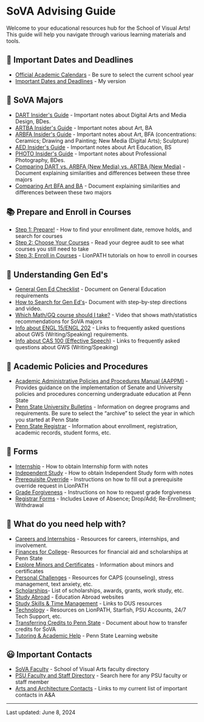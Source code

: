 # SoVA Advising Guide

Welcome to your educational resources hub for the School of Visual Arts! This guide will help you navigate through various learning materials and tools.

## 📅 Important Dates and Deadlines

- [Official Academic Calendars](https://www.registrar.psu.edu/academic-calendars/) - Be sure to select the current school year
- [Important Dates and Deadlines](https://pennstateoffice365-my.sharepoint.com/:w:/g/personal/ect113_psu_edu/EdCVJvE_sw9MpB_crNTzxKUBcCokanQQqJsa7Y0crTYN8A?e=aG7hxJ) - My version

## 🎨 SoVA Majors

- [DART Insider's Guide](https://pennstateoffice365-my.sharepoint.com/:w:/g/personal/ect113_psu_edu/ESu0s67abn5Po9NTmxi0h2EBd54vu5mj2TfiV7k4xjHoxQ?e=zaChjE) - Important notes about Digital Arts and Media Design, BDes.
- [ARTBA Insider's Guide](https://pennstateoffice365-my.sharepoint.com/:w:/g/personal/ect113_psu_edu/EYIXugmDhAlMriZWoWY0Q_cB0hGE-84HHLOZYlIYI4AjRg?e=Ks3Sjt) - Important notes about Art, BA
- [ARBFA Insider's Guide](https://pennstateoffice365-my.sharepoint.com/:w:/g/personal/ect113_psu_edu/EbKRRhNMRWtGl7FjbK_mF78BQdXrl_vbZiI-1O3ElOF1LA?e=62YCzB) - Important notes about Art, BFA (concentrations: Ceramics; Drawing and Painting; New Media (Digital Arts); Sculpture)
- [AED Insider's Guide](https://pennstateoffice365-my.sharepoint.com/:w:/g/personal/ect113_psu_edu/EdlYYKtfJHhFsU2oGDQjPd0BW1OctCZWTJzfMJWKVx_x5A?e=skICiA) - Important notes about Art Education, BS
- [PHOTO Insider's Guide](https://pennstateoffice365-my.sharepoint.com/:w:/g/personal/ect113_psu_edu/EVG1MPC-8mRBmv3ucT0lMqsBgAxAW33YAVZFaDFfaieCEA?e=QX3fsw) - Important notes about Professional Photography, BDes.
- [Comparing DART vs. ARBFA (New Media) vs. ARTBA (New Media)](https://pennstateoffice365-my.sharepoint.com/:w:/g/personal/ect113_psu_edu/ERxk7i5f_VxAh2bLFdbnydIBR_R-c_VlWY_9-TupokgIiQ?e=3px2xB) - Document explaining similarities and differences between these three majors
- [Comparing Art BFA and BA](https://pennstateoffice365-my.sharepoint.com/:w:/g/personal/ect113_psu_edu/EXsbHwL0s6pJgu7vUGsH0zkBEDwS6R6Nar11FsaOqBOM4g?e=bU0hTr) - Document explaining similarities and differences between these two majors

## 📚 Prepare and Enroll in Courses

- [Step 1: Prepare!](https://pennstateoffice365-my.sharepoint.com/:w:/g/personal/ect113_psu_edu/ES5s-5bUzt5NgpgXNNonb7UBybqc8JYIxXmxNALQ0A_38g?e=Q5SdU1) - How to find your enrollment date, remove holds, and search for courses
- [Step 2: Choose Your Courses](https://pennstateoffice365-my.sharepoint.com/:w:/g/personal/ect113_psu_edu/ESbh8xRzSJ1CtfEGwYO5H0ABoANA2EvVDb-nsw1JmI1-cw?e=cd8zum) - Read your degree audit to see what courses you still need to take
- [Step 3: Enroll in Courses](https://pennstateoffice365-my.sharepoint.com/:w:/g/personal/ect113_psu_edu/EbeRG7lC6_VLqBExEXJdRl8BuPwmNTtY52cYJo97mt2F0g?e=KVZE0S) - LionPATH tutorials on how to enroll in courses

## 📘 Understanding Gen Ed's

- [General Gen Ed Checklist](https://pennstateoffice365-my.sharepoint.com/:w:/g/personal/ect113_psu_edu/EcMvB67j6VhModdf34KeF1gBFePPwtqTGts-R5kTePh85Q?e=W5L4ok) - Document on General Education requirements
- [How to Search for Gen Ed's](https://pennstateoffice365-my.sharepoint.com/:w:/g/personal/ect113_psu_edu/ETpBLsIIRv9LtW3-nVo4W70Bag0hW3gpRn-tzNyhetmhkw?e=OQcbQh)- Document with step-by-step directions and video. 
- [Which Math/GQ course should I take?](https://www.youtube.com/watch?v=ZK4q6fajKmk) - Video that shows math/statistics recommendations for SoVA majors
- [Info about ENGL 15/ENGL 202](https://www.pwr.psu.edu/courses/) - Links to frequently asked questions about GWS (Writing/Speaking) requirements.
- [Info about CAS 100 (Effective Speech)](https://cas.la.psu.edu/undergraduate/cas-100-faq/) - Links to frequently asked questions about GWS (Writing/Speaking)

## 📖 Academic Policies and Procedures

- [Academic Administrative Policies and Procedures Manual (AAPPM)](https://aappm.psu.edu/) - Provides guidance on the implementation of Senate and University policies and procedures concerning undergraduate education at Penn State
- [Penn State University Bulletins](https://bulletins.psu.edu/) - Information on degree programs and requirements. Be sure to select the “archive” to select the year in which you started at Penn State
- [Penn State Registrar](https://registrar.psu.edu/) - Information about enrollment, registration, academic records, student forms, etc.

## 📝 Forms

- [Internship](https://pennstateoffice365-my.sharepoint.com/:w:/g/personal/ect113_psu_edu/EaUQtmKfQJ9DlHvKCrankzoBWMKfkXJLjZGSYNpBMQJA8Q?e=vFCJHx) - How to obtain Internship form with notes
- [Independent Study](https://pennstateoffice365-my.sharepoint.com/:w:/g/personal/ect113_psu_edu/ERzHyXWdQrlCjoxFxzCWHhQBEJw14KXzh2uf10SOKK21iQ?e=YhebJM) - How to obtain Independent Study form with notes
- [Prerequisite Override](https://pennstateoffice365-my.sharepoint.com/:w:/g/personal/ect113_psu_edu/EWLew8QYq_FGmZbi059XF7UBqvQlkR9oFuZm8gs2f4ekOQ?e=Eznfhh) - Instructions on how to fill out a prerequisite override request in LionPATH
- [Grade Forgiveness](https://www.registrar.psu.edu/grades/grade-forgiveness.cfm) - Instructions on how to request grade forgiveness
- [Registrar Forms](https://www.registrar.psu.edu/student-forms/) - Includes Leave of Absence; Drop/Add; Re-Enrollment; Withdrawal

## 🌼 What do you need help with?

- [Careers and Internships](https://pennstateoffice365-my.sharepoint.com/:w:/g/personal/ect113_psu_edu/EXM3C-W4smRBu7uNeF5jYOgBG_UQM0eNXzKkX4u727PkXQ?e=DEFJRd) - Resources for careers, internships, and involvement.
- [Finances for College](https://dus.psu.edu/dusuccess/finances-college)- Resources for financial aid and scholarships at Penn State
- [Explore Minors and Certificates](https://pennstateoffice365-my.sharepoint.com/:w:/g/personal/ect113_psu_edu/EZFTGh_FJx5KsGu5fMZbSy8BJZSQEM538PsDWyc7OeucAQ?e=1StcGA) - Information about minors and certificates
- [Personal Challenges](https://dus.psu.edu/dusuccess/personal-issues) - Resources for CAPS (counseling), stress management, text anxiety, etc.
- [Scholarships](https://pennstateoffice365-my.sharepoint.com/:w:/g/personal/ect113_psu_edu/ETpElDx--dpAg_JE3m6JJHcB7yJwZokPwX7NhPbP84Ol6A?e=PgGoNo)- List of scholarships, awards, grants, work study, etc. 
- [Study Abroad](https://pennstateoffice365-my.sharepoint.com/:w:/g/personal/ect113_psu_edu/EWmzu4u-jAxFjzHkRirvenQBvPiUPC8t2VXwd7WIMPKNWg?e=Q7cWwO) - Education Abroad websites
- [Study Skills & Time Management](https://dus.psu.edu/dusuccess/study-skills-time-management) - Links to DUS resources
- [Technology](https://dus.psu.edu/dusuccess/technology) - Resources on LionPATH, Starfish, PSU Accounts, 24/7 Tech Support, etc. 
- [Transferring Credits to Penn State](https://pennstateoffice365-my.sharepoint.com/:w:/g/personal/ect113_psu_edu/Ec39KnMbLyJCuP--EppN028BsSpS_wue6pPHDLnexadX9g?e=6SR44S) - Document about how to transfer credits for SoVA
- [Tutoring & Academic Help](https://pennstatelearning.psu.edu/) - Penn State Learning website

## 😃 Important Contacts

- [SoVA Faculty](https://arts.psu.edu/directory/faculty?entryId=362897&componentId=362899&category%5Bschool-unit%5D=school-of-visual-arts&search=#channel-listing-362899) - School of Visual Arts faculty directory
- [PSU Faculty and Staff Directory](https://directory.psu.edu/) - Search here for any PSU faculty or staff member
- [Arts and Architecture Contacts](https://pennstateoffice365-my.sharepoint.com/:w:/g/personal/ect113_psu_edu/EUUTV2UiiEJJmUEgmSCfMvwB8fEHYFVCJ41pBgE5PlvxzA?e=wMzhX5) - Links to my current list of important contacts in A&A

---

Last updated: June 8, 2024
